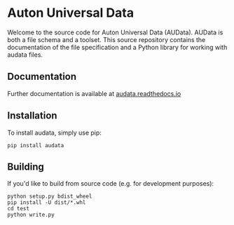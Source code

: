 # Auton Universal Data

Welcome to the source code for Auton Universal Data (AUData). AUData is both a file schema and a toolset. This source repository contains the documentation of the file specification and a Python library for working with audata files.

## Documentation

Further documentation is available at [audata.readthedocs.io](https://audata.readthedocs.io/en/latest/)

## Installation

To install audata, simply use pip:

```
pip install audata
```

## Building

If you'd like to build from source code (e.g. for development purposes):

```
python setup.py bdist_wheel
pip install -U dist/*.whl
cd test
python write.py
```

